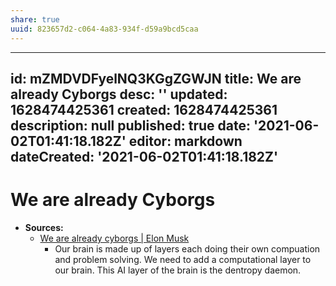 ```yaml
---
share: true
uuid: 823657d2-c064-4a83-934f-d59a9bcd5caa
---
```

---
id: mZMDVDFyelNQ3KGgZGWJN
title: We are already Cyborgs
desc: ''
updated: 1628474425361
created: 1628474425361
description: null
published: true
date: '2021-06-02T01:41:18.182Z'
editor: markdown
dateCreated: '2021-06-02T01:41:18.182Z'
---

# We are already Cyborgs



* **Sources:**
  * [We are already cyborgs | Elon Musk](https://youtu.be/ZrGPuUQsDjo?t=48)
    * Our brain is made up of layers each doing their own compuation and problem solving. We need to add a computational layer to our brain. This AI layer of the brain is the dentropy daemon.
